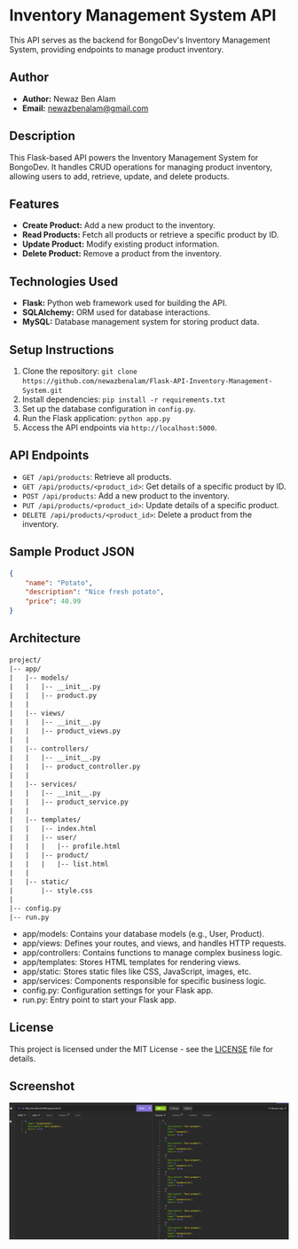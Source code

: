 # Inventory Management System API

This API serves as the backend for BongoDev's Inventory Management System, providing endpoints to manage product inventory.

## Author

- **Author:** Newaz Ben Alam
- **Email:** newazbenalam@gmail.com

## Description

This Flask-based API powers the Inventory Management System for BongoDev. It handles CRUD operations for managing product inventory, allowing users to add, retrieve, update, and delete products.

## Features

- **Create Product:** Add a new product to the inventory.
- **Read Products:** Fetch all products or retrieve a specific product by ID.
- **Update Product:** Modify existing product information.
- **Delete Product:** Remove a product from the inventory.

## Technologies Used

- **Flask:** Python web framework used for building the API.
- **SQLAlchemy:** ORM used for database interactions.
- **MySQL:** Database management system for storing product data.

## Setup Instructions

1. Clone the repository: `git clone https://github.com/newazbenalam/Flask-API-Inventory-Management-System.git`
2. Install dependencies: `pip install -r requirements.txt`
3. Set up the database configuration in `config.py`.
4. Run the Flask application: `python app.py`
5. Access the API endpoints via `http://localhost:5000`.

## API Endpoints

- `GET /api/products`: Retrieve all products.
- `GET /api/products/<product_id>`: Get details of a specific product by ID.
- `POST /api/products`: Add a new product to the inventory.
- `PUT /api/products/<product_id>`: Update details of a specific product.
- `DELETE /api/products/<product_id>`: Delete a product from the inventory.

## Sample Product JSON

```json
{
	"name": "Potato",
	"description": "Nice fresh potato",
	"price": 40.99
}
```

## Architecture

```
project/
|-- app/
|   |-- models/
|   |   |-- __init__.py
|   |   |-- product.py
|   |
|   |-- views/
|   |   |-- __init__.py
|   |   |-- product_views.py
|   |
|   |-- controllers/
|   |   |-- __init__.py
|   |   |-- product_controller.py
|   |
|   |-- services/
|   |   |-- __init__.py
|   |   |-- product_service.py
|   |
|   |-- templates/
|   |   |-- index.html
|   |   |-- user/
|   |   |   |-- profile.html
|   |   |-- product/
|   |   |   |-- list.html
|   |
|   |-- static/
|       |-- style.css
|
|-- config.py
|-- run.py

```

- app/models: Contains your database models (e.g., User, Product).
- app/views: Defines your routes, and views, and handles HTTP requests.
- app/controllers: Contains functions to manage complex business logic.
- app/templates: Stores HTML templates for rendering views.
- app/static: Stores static files like CSS, JavaScript, images, etc.
- app/services: Components responsible for specific business logic.
- config.py: Configuration settings for your Flask app.
- run.py: Entry point to start your Flask app.

## License

This project is licensed under the MIT License - see the [LICENSE](LICENSE) file for details.

## Screenshot

![Screenshot 1](https://raw.githubusercontent.com/newazbenalam/Flask-API-Inventory-Management-System/656985c65fbb492aae6f3bd5bba03926a2762f4a/docs/Screenshot-1.png)
